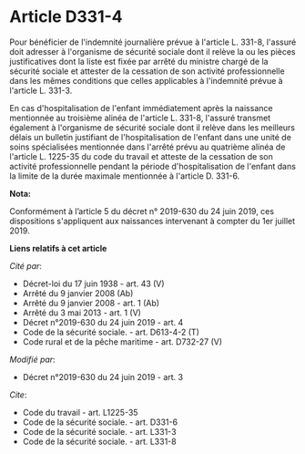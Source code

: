 # Article D331-4

Pour bénéficier de l'indemnité journalière prévue à l'article L. 331-8, l'assuré doit adresser à l'organisme de sécurité
sociale dont il relève la ou les pièces justificatives dont la liste est fixée par arrêté du ministre chargé de la sécurité
sociale et attester de la cessation de son activité professionnelle dans les mêmes conditions que celles applicables à
l'indemnité prévue à l'article L. 331-3. 

En cas d'hospitalisation de l'enfant immédiatement après la naissance mentionnée au troisième alinéa de l'article L. 331-8,
l'assuré transmet également à l'organisme de sécurité sociale dont il relève dans les meilleurs délais un bulletin justifiant
de l'hospitalisation de l'enfant dans une unité de soins spécialisées mentionnée dans l'arrêté prévu au quatrième alinéa de
l'article L. 1225-35 du code du travail et atteste de la cessation de son activité professionnelle pendant la période
d'hospitalisation de l'enfant dans la limite de la durée maximale mentionnée à l'article D. 331-6.

**Nota:**

Conformément à l’article 5 du décret n° 2019-630 du 24 juin 2019, ces dispositions s'appliquent aux naissances intervenant à
compter du 1er juillet 2019.

**Liens relatifs à cet article**

_Cité par_:

  - Décret-loi du 17 juin 1938 - art. 43 (V)
  - Arrêté du 9 janvier 2008 (Ab)
  - Arrêté du 9 janvier 2008 - art. 1 (Ab)
  - Arrêté du 3 mai 2013 - art. 1 (V)
  - Décret n°2019-630 du 24 juin 2019 - art. 4
  - Code de la sécurité sociale. - art. D613-4-2 (T)
  - Code rural et de la pêche maritime - art. D732-27 (V)

_Modifié par_:

  - Décret n°2019-630 du 24 juin 2019 - art. 3

_Cite_:

  - Code du travail - art. L1225-35
  - Code de la sécurité sociale. - art. D331-6
  - Code de la sécurité sociale. - art. L331-3
  - Code de la sécurité sociale. - art. L331-8
